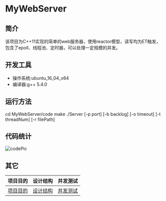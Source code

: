 # MyWebServer

## 简介
该项目为C++11实现的简单的web服务器，使用reactor模型，读写均为ET触发，包含了epoll、线程池、定时器，可以处理一定规模的并发。

## 开发工具
* 操作系统:ubuntu_16_04_x64
* 编译器:g++ 5.4.0

## 运行方法
cd MyWebServer/code
make
./Server  [-p   port]   [-b   backlog]   [-o   timeout]   [-t   threadNum]   [-r   filePath]

## 代码统计



![codePic]( https://github.com/WFan99/MyWebServer/blob/master/doc/codePic.png )



## 其它

|         项目目的          |         设计结构          |         并发测试          |
| :-----------------------: | :-----------------------: | :-----------------------: |
| [项目目的](https://github.com/WFan99/MyWebServer/blob/master/doc/%E9%A1%B9%E7%9B%AE%E7%9B%AE%E7%9A%84.md) | [设计结构](./设计架构.md) | [并发测试](./并发测试.md) |







